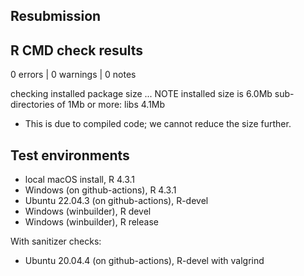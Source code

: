 ## Resubmission
  
## R CMD check results

0 errors | 0 warnings | 0 notes


checking installed package size ... NOTE
    installed size is  6.0Mb
    sub-directories of 1Mb or more:
      libs   4.1Mb
      
* This is due to compiled code; we cannot reduce the size further.

## Test environments

* local macOS install, R 4.3.1
* Windows (on github-actions), R 4.3.1
* Ubuntu 22.04.3 (on github-actions), R-devel
* Windows (winbuilder), R devel
* Windows (winbuilder), R release

With sanitizer checks:
 
* Ubuntu 20.04.4 (on github-actions), R-devel with valgrind


